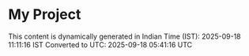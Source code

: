 # My Project

This content is dynamically generated in Indian Time (IST): 2025-09-18 11:11:16 IST
Converted to UTC: 2025-09-18 05:41:16 UTC

